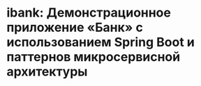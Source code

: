 # ibank: Демонстрационное приложение «Банк» с использованием Spring Boot и паттернов микросервисной архитектуры
